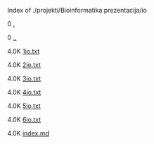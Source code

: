 Index of ./projekti/Bioinformatika prezentacija/io

0 [.](.)

0 [..](..)

4.0K [1io.txt](1io.txt)

4.0K [2io.txt](2io.txt)

4.0K [3io.txt](3io.txt)

4.0K [4io.txt](4io.txt)

4.0K [5io.txt](5io.txt)

4.0K [6io.txt](6io.txt)

4.0K [index.md](index.md)

